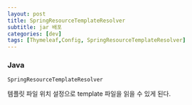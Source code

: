 ```yaml
---
layout: post
title: SpringResourceTemplateResolver
subtitle: jar 배포
categories: [dev]
tags: [Thymeleaf,Config, SpringResourceTemplateResolver]
---
```


### Java
```
SpringResourceTemplateResolver 
```
템플릿 파일 위치 설정으로 template 파일을 읽을 수 있게 된다.